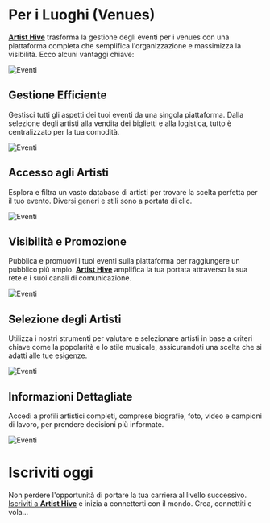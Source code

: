 # Per i Luoghi (Venues)

[**Artist Hive**](https://www.artist-hive.com/) trasforma la gestione degli eventi per i venues con una piattaforma completa che semplifica l'organizzazione e massimizza la visibilità. Ecco alcuni vantaggi chiave:

![Eventi](https://npcarlos.co/artistsHive_mocks/IndustryOffer/places_intro.jpg)

## Gestione Efficiente

Gestisci tutti gli aspetti dei tuoi eventi da una singola piattaforma. Dalla selezione degli artisti alla vendita dei biglietti e alla logistica, tutto è centralizzato per la tua comodità.

![Eventi](https://npcarlos.co/artistsHive_mocks/IndustryOffer/places_decision_making.jpg)

## Accesso agli Artisti

Esplora e filtra un vasto database di artisti per trovare la scelta perfetta per il tuo evento. Diversi generi e stili sono a portata di clic.

![Eventi](https://npcarlos.co/artistsHive_mocks/IndustryOffer/culture.jpg)

## Visibilità e Promozione

Pubblica e promuovi i tuoi eventi sulla piattaforma per raggiungere un pubblico più ampio. [**Artist Hive**](https://www.artist-hive.com/) amplifica la tua portata attraverso la sua rete e i suoi canali di comunicazione.

![Eventi](https://npcarlos.co/artistsHive_mocks/IndustryOffer/places_public.jpg)

## Selezione degli Artisti

Utilizza i nostri strumenti per valutare e selezionare artisti in base a criteri chiave come la popolarità e lo stile musicale, assicurandoti una scelta che si adatti alle tue esigenze.

![Eventi](https://npcarlos.co/artistsHive_mocks/IndustryOffer/battle.jpg)

## Informazioni Dettagliate

Accedi a profili artistici completi, comprese biografie, foto, video e campioni di lavoro, per prendere decisioni più informate.

![Eventi](https://npcarlos.co/artistsHive_mocks/IndustryOffer/artists_trends.jpg)

# Iscriviti oggi

Non perdere l'opportunità di portare la tua carriera al livello successivo. [Iscriviti a **Artist Hive**](https://www.artist-hive.com/signup) e inizia a connetterti con il mondo. Crea, connettiti e vola...
